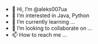 - 👋 Hi, I’m @aleks007ua
- 👀 I’m interested in Java, Python
 - 🌱 I’m currently learning ...
- 💞️ I’m looking to collaborate on ...
- 📫 How to reach me ...

<!---
aleks007ua/aleks007ua is a ✨ special ✨ repository because its `README.md` (this file) appears on your GitHub profile.
You can click the Preview link to take a look at your changes.
--->
